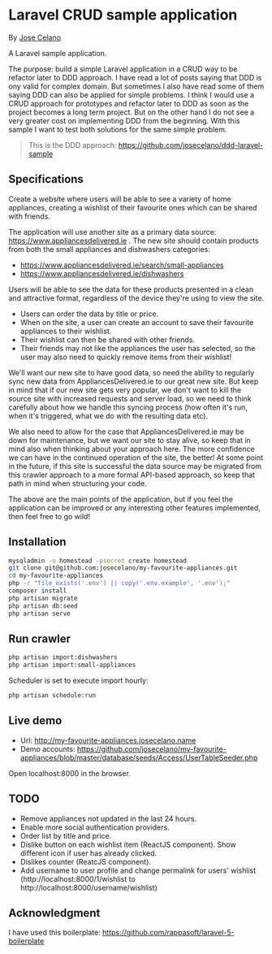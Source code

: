 # Laravel CRUD sample application

By [Jose Celano](http://josecelano.com/)

A Laravel sample application.

The purpose: build a simple Laravel application in a CRUD way to be refactor later to DDD approach.
I have read a lot of posts saying that DDD is ony valid for complex domain. But sometimes I also have read some of them 
saying DDD can also be applied for simple problems. I think I would use a CRUD approach for prototypes and refactor
later to DDD as soon as the project becomes a long term project. But on the other hand I do not see a very greater
cost on implementing DDD from the beginning. With this sample I want to test both solutions for the same simple problem.

> This is the DDD approach:
> https://github.com/josecelano/ddd-laravel-sample

## Specifications

Create a website where users will be able to see a variety of home appliances, creating a wishlist of their favourite ones 
which can be shared with friends.

The application will use another site as a primary data source: https://www.appliancesdelivered.ie .
The new site should contain products from both the small appliances and dishwashers categories:
* https://www.appliancesdelivered.ie/search/small-appliances
* https://www.appliancesdelivered.ie/dishwashers

Users will be able to see the data for these products presented in a clean and attractive format, regardless of the 
device they're using to view the site. 

* Users can order the data by title or price.
* When on the site, a user can create an account to save their favourite appliances to their wishlist.
* Their wishlist can then be shared with other friends.
* Their friends may not like the appliances the user has selected, so the user may also need to quickly remove items 
from their wishlist!

We'll want our new site to have good data, so need the ability to regularly sync new data from
AppliancesDelivered.ie to our great new site. But keep in mind that if our new site gets very popular, we don't want
to kill the source site with increased requests and server load, so we need to think carefully about how we handle this 
syncing process (how often it's run, when it's triggered, what we do with the resulting data etc).

We also need to allow for the case that AppliancesDelivered.ie may be down for maintenance, but we want our site 
to stay alive, so keep that in mind also when thinking about your approach here. The more confidence we can have in 
the continued operation of the site, the better! At some point in the future, if this site is successful the data source 
may be migrated from this crawler approach to a more formal API-based approach, so keep that path in mind when 
structuring your code.

The above are the main points of the application, but if you feel the application can be improved or any interesting 
other features implemented, then feel free to go wild!

## Installation

```bash
mysqladmin -u homestead -psecret create homestead
git clone git@github.com:josecelano/my-favourite-appliances.git
cd my-favourite-appliances
php -r "file_exists('.env') || copy('.env.example', '.env');"
composer install
php artisan migrate
php artisan db:seed
php artisan serve
```

## Run crawler

```bash
php artisan import:dishwashers
php artisan import:small-appliances
```

Scheduler is set to execute import hourly:

```bash
php artisan schedule:run
```

## Live demo

* Url: http://my-favourite-appliances.josecelano.name
* Demo accounts: https://github.com/josecelano/my-favourite-appliances/blob/master/database/seeds/Access/UserTableSeeder.php

Open localhost:8000 in the browser.

## TODO

* Remove appliances not updated in the last 24 hours.
* Enable more social authentication providers.
* Order list by title and price.
* Dislike button on each wishlist item (ReactJS component). Show different icon if user has already clicked.
* Dislikes counter (ReatcJS component).
* Add username to user profile and change permalink for users' wishlist (http://localhost:8000/1/wishlist to http://localhost:8000/username/wishlist)

## Acknowledgment

I have used this boilerplate: https://github.com/rappasoft/laravel-5-boilerplate
